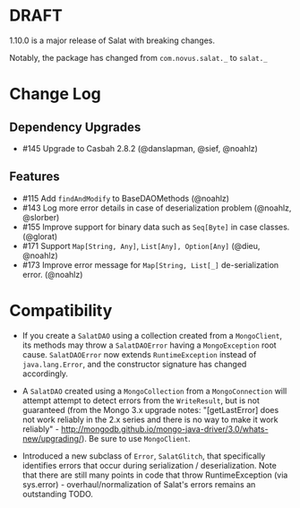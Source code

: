 # DRAFT

1.10.0 is a major release of Salat with breaking changes.

Notably, the package has changed from `com.novus.salat._` to `salat._`

# Change Log

## Dependency Upgrades

- \#145 Upgrade to Casbah 2.8.2 (@danslapman, @sief, @noahlz)

## Features

- \#115 Add `findAndModify` to BaseDAOMethods (@noahlz)
- \#143 Log more error details in case of deserialization problem (@noahlz, @slorber)
- \#155 Improve support for binary data such as `Seq[Byte]` in case classes. (@glorat)
- \#171 Support `Map[String, Any]`, `List[Any], Option[Any]` (@dieu, @noahlz)
- \#173 Improve error message for `Map[String, List[_]` de-serialization error. (@noahlz)

# Compatibility

- If you create a `SalatDAO` using a collection created from a `MongoClient`, its methods may throw a `SalatDAOError` having a `MongoException` root cause. `SalatDAOError` now extends `RuntimeException` instead of `java.lang.Error`, and the constructor signature has changed accordingly.

- A `SalatDAO` created using a `MongoCollection` from a `MongoConnection` will attempt attempt to detect errors from the `WriteResult`, but is not guaranteed (from the Mongo 3.x upgrade notes: "[getLastError] does not work reliably in the 2.x series and there is no way to make it work reliably" - http://mongodb.github.io/mongo-java-driver/3.0/whats-new/upgrading/). Be sure to use `MongoClient`.

- Introduced a new subclass of `Error`, `SalatGlitch`, that specifically identifies errors that occur during serialization / deserialization. Note that there are still many points in code that throw RuntimeException (via sys.error) - overhaul/normalization of Salat's errors remains an outstanding TODO.

